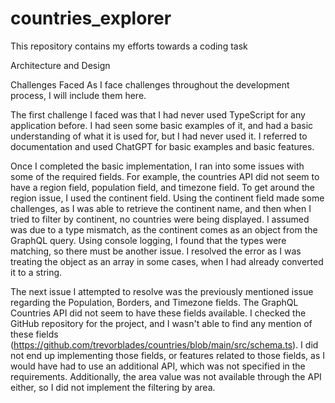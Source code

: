 # countries_explorer
This repository contains my efforts towards a coding task

Architecture and Design

Challenges Faced
As I face challenges throughout the development process, I will include them here.

The first challenge I faced was that I had never used TypeScript for any application before. I had seen some basic examples of it, and had a basic understanding of what it is used for, but I had never used it.  I referred to documentation and used ChatGPT for basic examples and basic features.

Once I completed the basic implementation, I ran into some issues with some of the required fields.  For example, the countries API did not seem to have a region field, population field, and timezone field.  To get around the region issue, I used the continent field. Using the continent field made some challenges, as I was able to retrieve the continent name, and then when I tried to filter by continent, no countries were being displayed.  I assumed was due to a type mismatch, as the continent comes as an object from the GraphQL query.  Using console logging, I found that the types were matching, so there must be another issue.  I resolved the error as I was treating the object as an array in some cases, when I had already converted it to a string.

The next issue I attempted to resolve was the previously mentioned issue regarding the Population, Borders, and Timezone fields.  The GraphQL Countries API did not seem to have these fields available.  I checked the GitHub repository for the project, and I wasn't able to find any mention of these fields (https://github.com/trevorblades/countries/blob/main/src/schema.ts).  I did not end up implementing those fields, or features related to those fields, as I would have had to use an additional API, which was not specified in the requirements.  Additionally, the area value was not available through the API either, so I did not implement the filtering by area.